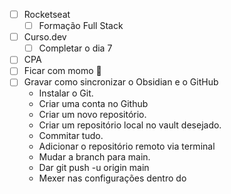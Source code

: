  - [ ] Rocketseat
	 - [ ] Formação Full Stack
 - [ ] Curso.dev
	 - [ ] Completar o dia 7
 - [ ] CPA
 - [ ] Ficar com momo 💞
 - [ ] Gravar como sincronizar o Obsidian e o GitHub
	 - Instalar o Git.
	 - Criar uma conta no Github
	 - Criar um novo repositório.
	 - Criar um repositório local no vault desejado.
	 - Commitar tudo.
	 - Adicionar o repositório remoto via terminal
	 - Mudar a branch para main.
	 - Dar git push -u origin main
	 - Mexer nas configurações dentro do 